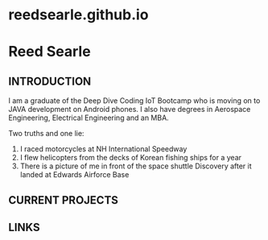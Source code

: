 # reedsearle.github.io

# Reed Searle

## INTRODUCTION

I am a graduate of the Deep Dive Coding IoT Bootcamp who is moving on to JAVA development on Android phones.  I also have degrees in Aerospace Engineering, Electrical Engineering and an MBA.

Two truths and one lie:
1) I raced motorcycles at NH International Speedway
2) I flew helicopters from the decks of Korean fishing ships for a year
3) There is a picture of me in front of the space shuttle Discovery after it landed at Edwards Airforce Base

## CURRENT PROJECTS

## LINKS